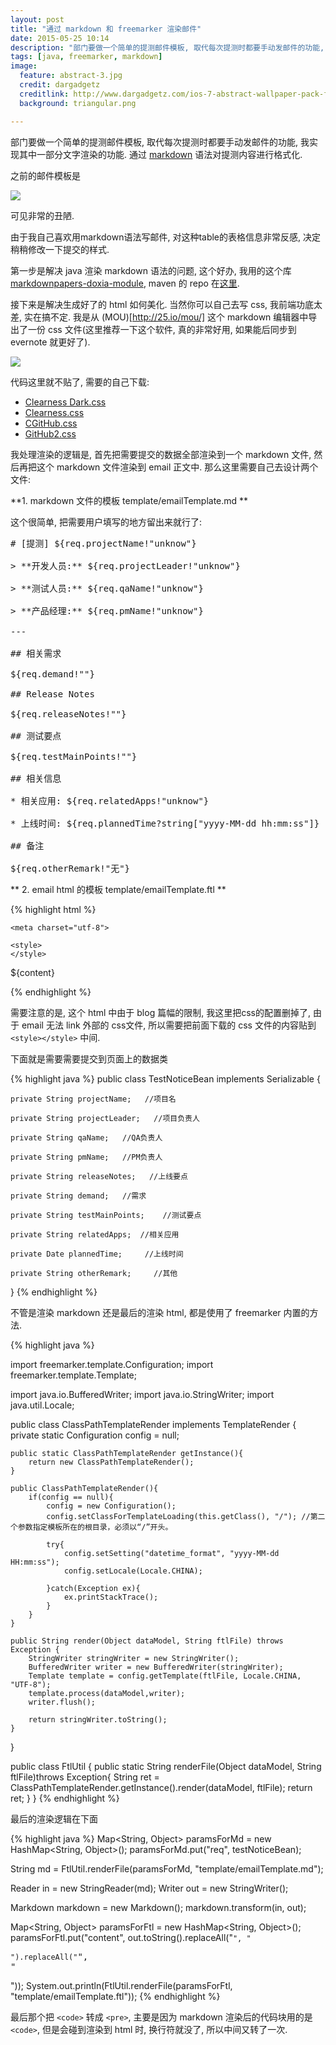```yaml
---
layout: post
title: "通过 markdown 和 freemarker 渲染邮件"
date: 2015-05-25 10:14
description: "部门要做一个简单的提测邮件模板, 取代每次提测时都要手动发邮件的功能, 我实现其中一部分文字渲染的功能. 通过 markdown 语法对提测内容进行格式化"
tags: [java, freemarker, markdown]
image:
  feature: abstract-3.jpg
  credit: dargadgetz
  creditlink: http://www.dargadgetz.com/ios-7-abstract-wallpaper-pack-for-iphone-5-and-ipod-touch-retina/
  background: triangular.png

---
```


部门要做一个简单的提测邮件模板, 取代每次提测时都要手动发邮件的功能, 我实现其中一部分文字渲染的功能. 通过 [markdown](http://daringfireball.net/projects/markdown/) 语法对提测内容进行格式化.

之前的邮件模板是

<img src="/images/2015/05/md-01.png">

可见非常的丑陋.

由于我自己喜欢用markdown语法写邮件, 对这种table的表格信息非常反感, 决定稍稍修改一下提交的样式.

第一步是解决 java 渲染 markdown 语法的问题, 这个好办, 我用的这个库 [markdownpapers-doxia-module](http://markdown.tautua.org/doxia-module.html), maven 的 repo 在[这里](http://mvnrepository.com/artifact/org.tautua.markdownpapers/markdownpapers-doxia-module).

接下来是解决生成好了的 html 如何美化. 当然你可以自己去写 css, 我前端功底太差, 实在搞不定. 我是从 (MOU)[http://25.io/mou/] 这个 markdown 编辑器中导出了一份 css 文件(这里推荐一下这个软件, 真的非常好用, 如果能后同步到 evernote 就更好了).

<img src="/images/2015/05/md-02.png">

代码这里就不贴了, 需要的自己下载: 

* [Clearness Dark.css](/files/2015/05/Clearness%20Dark.css) 
* [Clearness.css](/files/2015/05/Clearness.css)
* [CGitHub.css](/files/2015/05/GitHub.css)
* [GitHub2.css](/files/2015/05/GitHub2.css)

我处理渲染的逻辑是, 首先把需要提交的数据全部渲染到一个 markdown 文件, 然后再把这个 markdown 文件渲染到 email 正文中. 那么这里需要自己去设计两个文件:

**1\. markdown 文件的模板 template/emailTemplate.md **

这个很简单, 把需要用户填写的地方留出来就行了:

<pre>
# [提测] ${req.projectName!"unknow"}

> **开发人员:** ${req.projectLeader!"unknow"}

> **测试人员:** ${req.qaName!"unknow"}

> **产品经理:** ${req.pmName!"unknow"}

---

## 相关需求

${req.demand!""}

## Release Notes

${req.releaseNotes!""}

## 测试要点

${req.testMainPoints!""}

## 相关信息

* 相关应用: ${req.relatedApps!"unknow"}

* 上线时间: ${req.plannedTime?string["yyyy-MM-dd hh:mm:ss"]}

## 备注

${req.otherRemark!"无"}
</pre>

** 2\. email html 的模板 template/emailTemplate.ftl **

{% highlight html %}
<html>
<head>
    <title></title>

    <meta charset="utf-8">

    <style>
    </style>
</head>

<body>

${content}

</body>
</html>
{% endhighlight %}

需要注意的是, 这个 html 中由于 blog 篇幅的限制, 我这里把css的配置删掉了, 由于 email 无法 link 外部的 css文件, 所以需要把前面下载的 css 文件的内容贴到 `<style></style>` 中间.

下面就是需要需要提交到页面上的数据类

{% highlight java %}
public class TestNoticeBean implements Serializable {

    private String projectName;   //项目名

    private String projectLeader;   //项目负责人

    private String qaName;   //QA负责人

    private String pmName;   //PM负责人

    private String releaseNotes;   //上线要点

    private String demand;   //需求

    private String testMainPoints;    //测试要点

    private String relatedApps;  //相关应用

    private Date plannedTime;     //上线时间

    private String otherRemark;     //其他

}
{% endhighlight %}

不管是渲染 markdown 还是最后的渲染 html, 都是使用了 freemarker 内置的方法.

{% highlight java %}

import freemarker.template.Configuration;
import freemarker.template.Template;

import java.io.BufferedWriter;
import java.io.StringWriter;
import java.util.Locale;

public class ClassPathTemplateRender implements TemplateRender {
    private static Configuration config = null;

    public static ClassPathTemplateRender getInstance(){
        return new ClassPathTemplateRender();
    }

    public ClassPathTemplateRender(){
        if(config == null){
            config = new Configuration();
            config.setClassForTemplateLoading(this.getClass(), "/"); //第二个参数指定模板所在的根目录，必须以“/”开头。

            try{
                config.setSetting("datetime_format", "yyyy-MM-dd HH:mm:ss");
                config.setLocale(Locale.CHINA);

            }catch(Exception ex){
                ex.printStackTrace();
            }
        }
    }

    public String render(Object dataModel, String ftlFile) throws Exception {
        StringWriter stringWriter = new StringWriter();
        BufferedWriter writer = new BufferedWriter(stringWriter);
        Template template = config.getTemplate(ftlFile, Locale.CHINA, "UTF-8");
        template.process(dataModel,writer);
        writer.flush();

        return stringWriter.toString();
    }
}

public class FtlUtil {
    public static String renderFile(Object dataModel, String ftlFile)throws Exception{
        String ret = ClassPathTemplateRender.getInstance().render(dataModel, ftlFile);
        return ret;
    }
}
{% endhighlight %}

最后的渲染逻辑在下面

{% highlight java %}
Map<String, Object> paramsForMd = new HashMap<String, Object>();
paramsForMd.put("req", testNoticeBean);

String md = FtlUtil.renderFile(paramsForMd, "template/emailTemplate.md");

Reader in = new StringReader(md);
Writer out = new StringWriter();

Markdown markdown = new Markdown();
markdown.transform(in, out);

Map<String, Object> paramsForFtl = new HashMap<String, Object>();
paramsForFtl.put("content", out.toString().replaceAll("<code>", "<pre>").replaceAll("</code>", "</pre>"));
System.out.println(FtlUtil.renderFile(paramsForFtl, "template/emailTemplate.ftl"));
{% endhighlight %}

最后那个把 `<code>` 转成 `<pre>`, 主要是因为 markdown 渲染后的代码块用的是 `<code>`, 但是会碰到渲染到 html 时, 换行符就没了, 所以中间又转了一次.